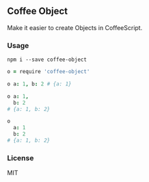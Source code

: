
Coffee Object
----

Make it easier to create Objects in CoffeeScript.

### Usage

```
npm i --save coffee-object
```

```coffee
o = require 'coffee-object'

o a: 1, b: 2 # {a: 1}

o a: 1,
  b: 2
# {a: 1, b: 2}

o
  a: 1
  b: 2
# {a: 1, b: 2}
```

### License

MIT
